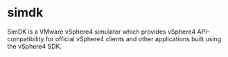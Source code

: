 simdk
=====

SimDK is a VMware vSphere4 simulator which provides vSphere4 API-compatibility for official vSphere4 clients and other applications built using the vSphere4 SDK.
